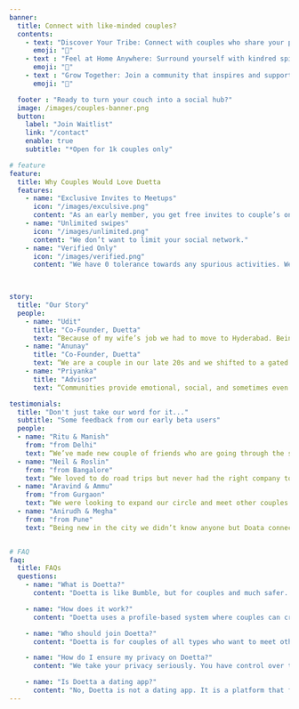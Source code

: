 ```yaml
---
banner:
  title: Connect with like-minded couples?
  contents:
    - text: "Discover Your Tribe: Connect with couples who share your passions, values, and lifestyle"
      emoji: "🤝"
    - text : "Feel at Home Anywhere: Surround yourself with kindred spirits who make every place feel like home."
      emoji: "🏡"
    - text : "Grow Together: Join a community that inspires and supports your journey as a couple."
      emoji: "🌱"

  footer : "Ready to turn your couch into a social hub?"
  image: /images/couples-banner.png
  button:
    label: "Join Waitlist"
    link: "/contact"
    enable: true
    subtitle: "*Open for 1k couples only"

# feature
feature:
  title: Why Couples Would Love Duetta
  features:
    - name: "Exclusive Invites to Meetups"
      icon: "/images/exculsive.png"
      content: "As an early member, you get free invites to couple’s only meetups happening in your city"
    - name: "Unlimited swipes"
      icon: "/images/unlimited.png"
      content: "We don’t want to limit your social network."
    - name: "Verified Only"
      icon: "/images/verified.png"
      content: "We have 0 tolerance towards any spurious activities. We take the safety of our members as our utmost priority."
   


story:
  title: "Our Story"
  people:
    - name: "Udit"
      title: "Co-Founder, Duetta"
      text: “Because of my wife’s job we had to move to Hyderabad. Being new in the city, we had 0 friends circle as a couple. With Duetta we plan to change that similar people like us”
    - name: "Anunay"
      title: "Co-Founder, Duetta"
      text: “We are a couple in our late 20s and we shifted to a gated society in order to make new couple friends but we didn’t really vibe much because they had different values and interests. I love solving problems, I don’t want want others to feel what we felt ”
    - name: "Priyanka"
      title: "Advisor"
      text: “Communities provide emotional, social, and sometimes even financial support. People feel a sense of belonging, which is vital for mental health and happiness”

testimonials:
  title: "Don't just take our word for it..."
  subtitle: "Some feedback from our early beta users"
  people:
  - name: "Ritu & Manish"
    from: "from Delhi"
    text: “We’ve made new couple of friends who are going through the same stages of life"
  - name: "Neil & Roslin"
    from: "from Bangalore"
    text: “We loved to do road trips but never had the right company to join us. Doata helped us find the right couple who share the same explorer spirit as us.”
  - name: "Aravind & Ammu"
    from: "from Gurgaon"
    text: “We were looking to expand our circle and meet other couples who could relate to our experiences. Doata made it so easy”
  - name: "Anirudh & Megha"
    from: "from Pune"
    text: “Being new in the city we didn’t know anyone but Doata connected us with the right  couples”


# FAQ
faq:
  title: FAQs
  questions:
    - name: "What is Doetta?"
      content: "Doetta is like Bumble, but for couples and much safer. It's a platform designed for couples to connect with other like-minded couples. Doetta helps couples expand their social circles, share experiences, and build a supportive community."

    - name: "How does it work?"
      content: "Doetta uses a profile-based system where couples can create accounts, share their interests, and get matched with other couples who have similar lifestyles, values, or hobbies. Once matched, you can chat, arrange meetups, or attend events together."

    - name: "Who should join Doetta?"
      content: "Doetta is for couples of all types who want to meet other couples. Whether you're newly together or have been married for years, Doetta is designed to help you connect with couples who share your interests and values."

    - name: "How do I ensure my privacy on Doetta?"
      content: "We take your privacy seriously. You have control over the information you share and with whom. Your profile is only visible to other verified couples, and we ensure all data is protected with industry-standard encryption."

    - name: "Is Doetta a dating app?"
      content: "No, Doetta is not a dating app. It is a platform that focuses on fostering friendships and community-building among couples. Our goal is to help couples expand their social circles and connect with other couples for support, fun, and shared experiences."
---
```

